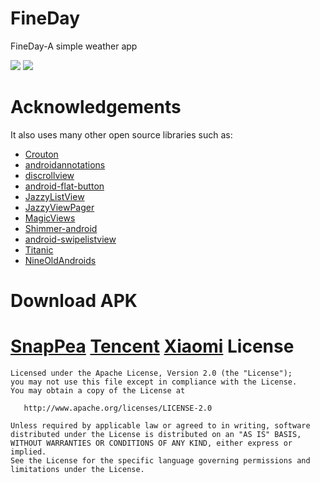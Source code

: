 FineDay
=======

FineDay-A simple weather app


![](http://pp.myapp.com/ma_pic/0/shot_10635538_18167361_2_1402392647/550)
![](http://pp.myapp.com/ma_pic/0/shot_10635538_18167361_3_1402392647/550)




Acknowledgements
=======

It also uses many other open source libraries such as:

* [Crouton](https://github.com/keyboardsurfer/Crouton)
* [androidannotations](https://github.com/excilys/androidannotations)
* [discrollview](https://github.com/flavienlaurent/discrollview)
* [android-flat-button](https://github.com/hoang8f/android-flat-button)
* [JazzyListView](https://github.com/twotoasters/JazzyListView)
* [JazzyViewPager](https://github.com/jfeinstein10/JazzyViewPager)
* [MagicViews](https://github.com/ikocijan/MagicViews)
* [Shimmer-android](https://github.com/RomainPiel/Shimmer-android)
* [android-swipelistview](https://github.com/47deg/android-swipelistview)
* [Titanic](https://github.com/RomainPiel/Titanic)
* [NineOldAndroids](https://github.com/JakeWharton/NineOldAndroids)
    
Download APK
======= 

[SnapPea](http://www.wandoujia.com/apps/com.gitonway.fineday)
[Tencent](http://android.myapp.com/myapp/detail.htm?apkName=com.gitonway.fineday)
[Xiaomi](http://app.xiaomi.com/detail/64131)
License
=======


    Licensed under the Apache License, Version 2.0 (the "License");
    you may not use this file except in compliance with the License.
    You may obtain a copy of the License at
    
       http://www.apache.org/licenses/LICENSE-2.0
    
    Unless required by applicable law or agreed to in writing, software
    distributed under the License is distributed on an "AS IS" BASIS,
    WITHOUT WARRANTIES OR CONDITIONS OF ANY KIND, either express or implied.
    See the License for the specific language governing permissions and
    limitations under the License.
